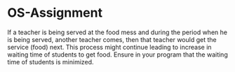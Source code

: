 # OS-Assignment
If a teacher is being served at the food mess and during the period when he is being served, another teacher comes, then that teacher would get the service (food) next. This process might continue leading to increase in waiting time of students to get food.  Ensure in your program that the waiting time of students is minimized.
